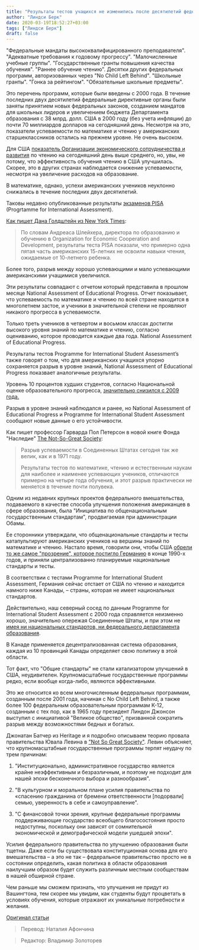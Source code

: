```yaml
---
title: "Результаты тестов учащихся не изменились после десятилетий федерального вмешательства в образование"
author: "Линдси Берк"
date: 2020-03-19T18:52:27+03:00
tags: ["Линдси Берк"]
draft: false
---
```



"Федеральные мандаты высококвалифицированного преподавателя". "Адекватные требования к годовому прогрессу". "Малочисленные учебные группы". "Государственные гранты повышения качества обучения". "Раннее обучение чтению". Десятки других федеральных программ,  авторизованных через "No  Child  Left  Behind". "Школьные гранты". "Гонка за рейтингом". "Обязательные школьные предметы".

Это перечень программ, которые были введены с 2000 года. В течение последних двух десятилетий федеральные директивные органы были заняты принятием новых федеральных законов, созданием мандатов для школьных лидеров и увеличением бюджета Департамента образования с 38 млрд. долл. США в 2000 году (без учета инфляции) до почти 70 миллиардов долларов на сегодняшний день. Несмотря на это, показатели успеваемости по математике и чтению у американских старшеклассников остались на прежнем уровне. Не очень высоком.

Для США [показатель Организации экономического сотрудничества и развития](https://www.oecd.org/pisa/PISA-results_ENGLISH.png) по чтению на сегодняшний день выше среднего, но, увы, не потому, что эффективность обучения чтению в США улучшилась. Скорее, это в других странах наблюдается снижение успеваемости, несмотря на увеличение расходов на образование.

В математике, однако, успехи американских учеников неуклонно снижались в течение последних двух десятилетий.

Таковы недавно опубликованные результаты [экзаменов PISA](https://www.oecd.org/pisa/publications/pisa-2018-results.htm) (Progrtamme for International Assessment).

[Как пишет Дана Голдштейн из New York Times](https://www.nytimes.com/2019/12/03/us/us-students-international-test-scores.html):

> По словам Андреаса Шлейхера, директора по образованию и обучению в Organization  for  Economic Cooperation  and  Development, результаты теста PISA показали, что примерно одна пятая часть американских 15-летних не освоили навыки чтения, ожидаемые от 10-летнего ребенка.

Более того, разрыв между хорошо успевающими и мало успевающими американскими учащимися увеличился.

Эти результаты совпадают с отчетом который представила в прошлом месяце National  Assessment  of  Educational  Progress. Отчет показывает, что успеваемость по математике и чтению по всей стране находится в многолетнем застое, и ученики в значительной степени не проявляют никакого прогресса в успеваемости.

Только треть учеников в четвертом и восьмом классах достигли высокого уровня знаний по математике и чтению, согласно оцениванию, которое проводится каждые два года.
National Assessment of Educational Progress.

Результаты тестов Programme for International Student Assessment’s также говорят о том, что для американских учащихся упорно сохраняется разрыв в уровне знаний, National Assessment of Educational Progress показвает аналогичные результаты.

Уровень 10 процентов худших студентов, согласно Национальной оценке образовательного прогресса, [значительно снизился с 2009 года.](https://www.educationnext.org/make-2019-results-nations-report-card/)

Разрыв в уровне знаний наблюдался и ранее, но National Assessment of Educational Progress и Programme for International Student Assessment сообщают новые данные о его устойчивости.

Как пишет профессор Гарварда Пол Петерсон в новой книге Фонда "Наследие" [The Not-So-Great Society](https://www.heritage.org/the-not-so-great-society):

> Разрыв успеваемости в Соединенных Штатах сегодня так же велик, как и в 1971 году.
>
> Результаты тестов по математике, чтению и естественным наукам для наиболее и наименее успевающих учеников, отличаются примерно на четыре года обучения, и этот разрыв практически не меняется в течение почти полувека.

Одним из недавних крупных проектов федерального вмешательства, подаваемого в качестве способа улучшения положения американцев в сфере образования, была "Инициатива по общенациональным государственным стандартам", продвигаемая при администрации Обамы.

Ее сторонники утверждали, что общенациональные стандарты и тесты катапультируют американских учеников на вершины знаний по математике и чтению. Настало время, говорили они, чтобы США [обрели то же самое "прозрение", которое постигло Германию](https://fordhaminstitute.org/national/commentary/international-lessons-about-national-standards-0) в конце 1990-х годов, и приняли централизованно планируемые национальные стандарты и тесты.

В соответствии с тестами Programme for International Student Assessment, Германия сейчас отстает от США по чтению и находится намного ниже Канады, – страны, которая не имеет национальных стандартов.

Действительно, наш северный сосед по данным Programme for International Student Assessment с 2000 года справляется неизменно хорошо, значительно опережая Соединенные Штаты, и при этом не [имея ни национальных стандартов, ни федерального департамента образования](http://ncee.org/what-we-do/center-on-international-education-benchmarking/top-performing-countries/canada-overview/).

В Канаде применяется децентрализованная система образования, каждая из 10 провинций Канады определяет свою политику в этой области.

Тот факт, что "Общие стандарты" не стали катализатором улучшений в США, неудивителен. Крупномасштабные государственные программы редко, если вообще когда-либо, являются эффективными.

Это же относится ко всем многочисленным федеральных программам, созданным после 2001 года, начиная с No Child Left Behind, а также более 100 федеральным образовательным программам K-12, созданным с тех пор, как в 1965 году президент Линдон Джонсон выступил с инициативой "Великое общество", призванной сократить разрыв между возможностями бедных и богатых.

Джонатан Батчер из Heritage и я подробно описываем теорию провала правительства Ювала Левина в ["Not So Great Society"](https://www.heritage.org/the-not-so-great-society). Левин объясняет, что крупномасштабные государственные программы терпят неудачу по трем причинам:

1.  "Институционально, административное государство является крайне неэффективным и безразличным, и поэтому не подходит для нашей эпохи бесконечного выбора и разнообразия".

2.  "В культурном и моральном плане усилия правительства по «спасению гражданина от бремени ответственности [подорвали] семью, уверенность в себе и самоуправление".

3.  "С финансовой точки зрения, крупные федеральные программы поддерживающие государство всеобщего благосостояния просто недоступны, поскольку они зависят от сомнительной экономической и демографической модели ушедшей эпохи".    

Усилия федерального правительства по улучшению образования были тщетны. Даже если бы существовала конституционная основа для его вмешательства – а это не так – федеральное правительство просто не в состоянии определить, какая политика в области образования наилучшим образом будет служить различным местным сообществам в нашей обширной стране.

Чем раньше мы сможем признать, что улучшения не придут из Вашингтона, тем скорее мы увидим, как студенты будут процветать в условиях обучения, которые отражают их уникальные потребности и желания.

[Оригинал статьи](https://www.intellectualtakeout.org/article/students-test-scores-unchanged-after-decades-federal-intervention-education)

> Перевод: Наталия Афончина

>Редактор: Владимир Золоторев
